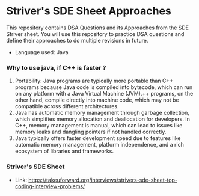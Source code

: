 # Striver's SDE Sheet Approaches
This repository contains DSA Questions and its Approaches from the SDE Striver sheet. You will use this repository to practice DSA questions and define their approaches to do multiple revisions in future. 

- Language used: Java


### Why to use java, if C++ is faster ? 
 
1. Portability: Java programs are typically more portable than C++ programs because Java code is compiled into bytecode, which can run on any platform with a Java Virtual Machine (JVM).++ programs, on the other hand, compile directly into machine code, which may not be compatible across different architectures.
2. Java has automatic memory management through garbage collection, which simplifies memory allocation and deallocation for developers. In C++, memory management is manual, which can lead to issues like memory leaks and dangling pointers if not handled correctly.
3. Java typically offers faster development speed due to features like automatic memory management, platform independence, and a rich ecosystem of libraries and frameworks.

### Striver's SDE Sheet
- Link:  https://takeuforward.org/interviews/strivers-sde-sheet-top-coding-interview-problems/
